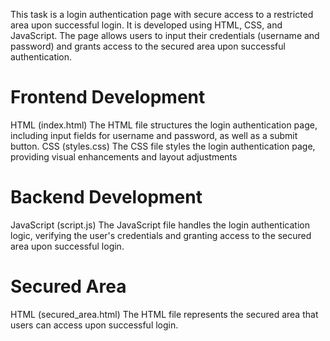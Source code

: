 This task is a login authentication page with secure access to a restricted area upon successful login. It is developed using HTML, CSS, and JavaScript. The page allows users to input their credentials (username and password) and grants access to the secured area upon successful authentication.

# Frontend Development
HTML (index.html)
The HTML file structures the login authentication page, including input fields for username and password, as well as a submit button.
CSS (styles.css)
The CSS file styles the login authentication page, providing visual enhancements and layout adjustments

# Backend Development
JavaScript (script.js)
The JavaScript file handles the login authentication logic, verifying the user's credentials and granting access to the secured area upon successful login.

# Secured Area
HTML (secured_area.html)
The HTML file represents the secured area that users can access upon successful login.
